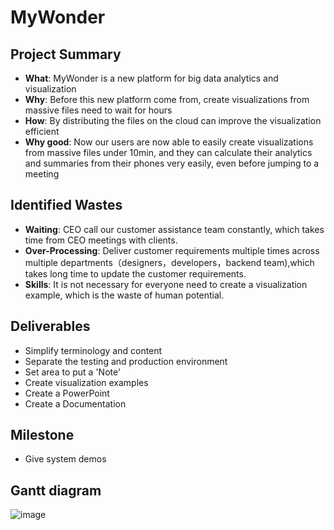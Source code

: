 # MyWonder


## Project Summary
- **What**: MyWonder is a new platform for big data analytics and visualization
- **Why**: Before this new platform come from, create visualizations from massive files need to wait for hours
- **How**: By distributing the files on the cloud can improve the visualization efficient
- **Why good**: Now our users are now able to easily create visualizations from massive files under 10min, and they can calculate their analytics and summaries from their phones very easily, even before jumping to a meeting


## Identified Wastes

- **Waiting**: CEO call our customer assistance team constantly, which takes time from CEO meetings with clients.
- **Over-Processing**: Deliver customer requirements multiple times across multiple departments（designers，developers，backend team),which takes long time to update the customer requirements.
- **Skills**: It is not necessary for everyone need to create a visualization example, which is the waste of human potential.


## Deliverables
- Simplify terminology and content
- Separate the testing and production environment
- Set area to put a 'Note'
- Create visualization examples
- Create a PowerPoint
- Create a Documentation

## Milestone
- Give system demos

## Gantt diagram
![image](https://jieqiong-pang.github.io/DSCI560-HW3/Gantt-Chart.png)
